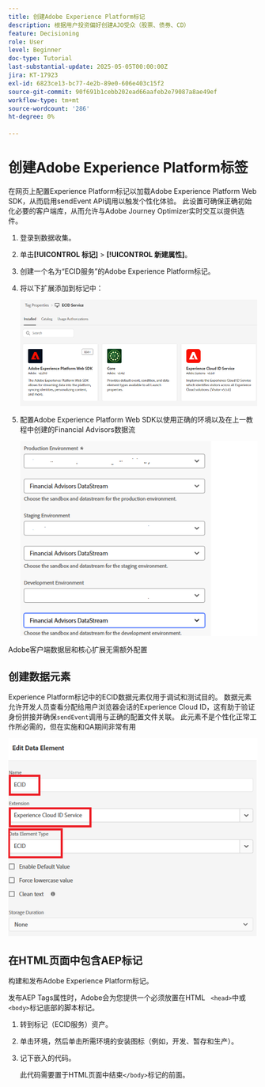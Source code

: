 ```yaml
---
title: 创建Adobe Experience Platform标记
description: 根据用户投资偏好创建AJO受众（股票、债券、CD）
feature: Decisioning
role: User
level: Beginner
doc-type: Tutorial
last-substantial-update: 2025-05-05T00:00:00Z
jira: KT-17923
exl-id: 6823ce13-bc77-4e2b-89e0-606e403c15f2
source-git-commit: 90f691b1cebb202ead66aafeb2e79087a8ae49ef
workflow-type: tm+mt
source-wordcount: '286'
ht-degree: 0%

---
```


# 创建Adobe Experience Platform标签

在网页上配置Experience Platform标记以加载Adobe Experience Platform Web SDK，从而启用sendEvent API调用以触发个性化体验。 此设置可确保正确初始化必要的客户端库，从而允许与Adobe Journey Optimizer实时交互以提供选件。

1. 登录到数据收集。
1. 单击&#x200B;**[!UICONTROL 标记]** > **[!UICONTROL 新建属性]**。
1. 创建一个名为“ECID服务”的Adobe Experience Platform标记。
1. 将以下扩展添加到标记中：

   ![标记 — 扩展](assets/ecid-tag.png)

1. 配置Adobe Experience Platform Web SDK以使用正确的环境以及在上一教程中创建的Financial Advisors数据流

   ![web-sdk-configuration](assets/web-sdk-configuration.png)

Adobe客户端数据层和核心扩展无需额外配置

## 创建数据元素

Experience Platform标记中的ECID数据元素仅用于调试和测试目的。 数据元素允许开发人员查看分配给用户浏览器会话的Experience Cloud ID，这有助于验证身份拼接并确保`sendEvent`调用与正确的配置文件关联。 此元素不是个性化正常工作所必需的，但在实施和QA期间非常有用

![ecid](assets/ecid-data-element.png)


## 在HTML页面中包含AEP标记

构建和发布Adobe Experience Platform标记。

发布AEP Tags属性时，Adobe会为您提供一个必须放置在HTML ``` <head>```中或``` <body>```标记底部的脚本标记。

1. 转到标记（ECID服务）资产。

1. 单击环境，然后单击所需环境的安装图标（例如，开发、暂存和生产）。

1. 记下嵌入的代码。

   此代码需要置于HTML页面中结束```</body>```标记的前面。
